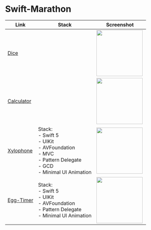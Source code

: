 # Swift-Marathon

| Link                                          | Stack                                                     | Screenshot                                    |
| --------------------------------------------- | --------------------------------------------------------- | ------------------------------------------------------- |
| [Dice](https://github.com/MaybeRT-rt/Dice)    |                                                           |        <img align="left" src="https://github.com/MaybeRT-rt/gif/blob/main/dice.png" width="150">                                                  |
| [Calculator](https://github.com/MaybeRT-rt/Calculator) |  | <img align="left" src="https://github.com/MaybeRT-rt/gif/blob/main/calc.png" width="150" class="center">                                                        |
| [Xylophone](https://github.com/MaybeRT-rt/Xylophone) | Stack: <br>- Swift 5 <br>- UIKit <br>- AVFoundation <br>- MVC <br>- Pattern Delegate <br>- GCD <br>- Minimal UI Animation | <img align="left" src="https://github.com/MaybeRT-rt/gif/blob/main/xylophone.png" width="150"> |
| [Egg-Timer](https://github.com/MaybeRT-rt/Egg-Timer) | Stack: <br>- Swift 5 <br>- UIKit <br>- AVFoundation <br>- Pattern Delegate <br>- Minimal UI Animation |  <img align="left" src="https://github.com/MaybeRT-rt/gif/blob/main/egg.png" width="150"> |
